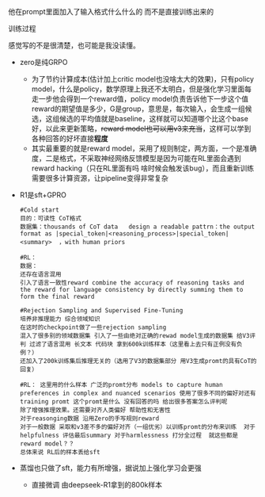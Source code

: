 他在prompt里面加入了输入格式什么什么的 而不是直接训练出来的

训练过程

感觉写的不是很清楚，也可能是我没读懂。

* zero是纯GRPO

  *  为了节约计算成本(估计加上critic model也没啥太大的效果)，只有policy model，什么是policy，数学原理上我还不太明白，但是强化学习里面每走一步他会得到一个reward值，policy model负责告诉他下一步这个值reward的期望值是多少，G是group，意思是，每次输入，会生成一组候选，这组候选的平均值就是baseline，这样就可以知道哪个比这个base好，以此来更新策略，~~reward model也可以用v3来充当~~，这样可以学到各种回答的好坏直接**程度**
  *  其实最重要的就是reward model，采用了规则制定，两方面，一个是准确度，二是格式，不采取神经网络反馈模型是因为可能在RL里面会遇到reward hacking（只在RL里面有吗 啥时候会触发该bug），而且重新训练需要很多计算资源，让pipeline变得非常复杂

* R1是sft+GPRO 

  ```
  #Cold start 
  目的：可读性 CoT格式
  数据集：thousands of CoT data   design a readable pattrn：the output format as |special_token|<reasoning_process>|special_token|<summary>  ，with human priors 
  
  #RL：
  数据：
  还存在语言混用 
  引入了语言一致性reward combine the accuracy of reasoning tasks and the reward for language consistency by directly summing them to form the final reward
  
  #Rejection Sampling and Supervised Fine-Tuning
  培养非推理能力 综合领域知识
  在这时的checkpoint做了一些rejection sampling
  混入了很多别的领域数据集 引入了一些由绝对正确的rewad model生成的数据集 给V3评判 过滤了语言混用 长文本 代码块 拿到600k训练样本（这里看上去只有正例没有负例？） 
  还加入了200k训练集后推理无关的（选用了V3的数据集部分 用V3生成promt的具有CoT的回复）
  
  #RL： 这里用的什么样本 广泛的promt分布 models to capture human preferences in complex and nuanced scenarios 使用了很多不同的偏好对还有training promt 这个promt是什么 没有回答的吗 给出很多答案怎么评判呢
  除了增强推理效果。还需要对齐人类偏好 帮助性和无害性
  对于reasonging数据 沿用Zero的手写规则reward 
  对于一般数据 采取和v3差不多的偏好对齐（一组优劣）以训练promt的分布来训练  对于helpfulness 评估最后summary 对于harmlessness 打分全过程  就这些都是reward model？？
  总体来说 RL后的样本丢给sft
  ```
  
* 蒸馏也只做了sft，能力有所增强，据说加上强化学习会更强

  * 直接微调  由deepseek-R1拿到的800k样本 